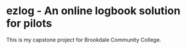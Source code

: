 # ezlog - An online logbook solution for pilots
This is my capstone project for Brookdale Community College.
